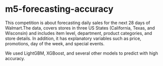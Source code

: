 # m5-forecasting-accuracy

This competition is about forecasting daily sales for the next 28 days of Walmart.The data, covers stores in three US States (California, Texas, and Wisconsin) and includes item level, department, product categories, and store details. In addition, it has explanatory variables such as price, promotions, day of the week, and special events. 

We used LightGBM, XGBoost, and several other models to predict with high accuracy.
